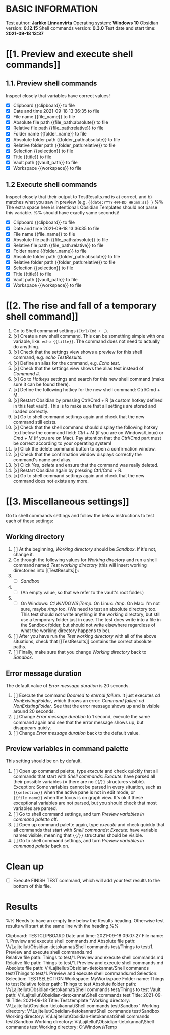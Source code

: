 # BASIC INFORMATION
Test author: **Jarkko Linnanvirta**
Operating system: **Windows 10**
Obsidian version: **0.12.15**
Shell commands version: **0.3.0**
Test date and start time: **2021-09-18 13:37**

# [[1. Preview and execute shell commands]]
## 1.1. Preview shell commands
Inspect closely that variables have correct values!
- [x] Clipboard {{clipboard}} to file
- [x] Date and time 2021-09-18 13:36:35 to file
- [x] File name {{file_name}} to file
- [x] Absolute file path {{file_path:absolute}} to file
- [x] Relative file path {{file_path:relative}} to file
- [x] Folder name {{folder_name}} to file
- [x] Absolute folder path {{folder_path:absolute}} to file
- [x] Relative folder path {{folder_path:relative}} to file
- [x] Selection {{selection}} to file
- [x] Title {{title}} to file
- [x] Vault path {{vault_path}} to file
- [x] Workspace {{workspace}} to file

## 1.2 Execute shell commands
Inspect closely that their output to TestResults.md is a) correct, and b) matches what you saw in preview (e.g. `{{date:YYYY-MM-DD HH:mm:ss} }` %% The extra space here is intentional: Obsidian Templates should not parse this variable. %% should have exactly same seconds)!
- [x] Clipboard {{clipboard}} to file
- [x] Date and time 2021-09-18 13:36:35 to file
- [x] File name {{file_name}} to file
- [x] Absolute file path {{file_path:absolute}} to file
- [x] Relative file path {{file_path:relative}} to file
- [x] Folder name {{folder_name}} to file
- [x] Absolute folder path {{folder_path:absolute}} to file
- [x] Relative folder path {{folder_path:relative}} to file
- [x] Selection {{selection}} to file
- [x] Title {{title}} to file
- [x] Vault path {{vault_path}} to file
- [x] Workspace {{workspace}} to file

# [[2. The rise and fall of a temporary shell command]]
1. Go to Shell command settings (`Ctrl/Cmd + ,`).
2. [x] Create a new shell command. This can be something simple with one variable, like: `echo {{title}}`. The command does not need to actually do anything.
3. [x] Check that the settings view shows a preview for this shell command, e.g. *echo TestResults*.
4. [x] Define an alias for the command, e.g. *Echo test*.
5. [x] Check that the settings view shows the alias text instead of *Command #*.
6. [x] Go to *Hotkeys* settings and search for this new shell command (make sure it can be found there).
7. [x] Define the following hotkey for the new shell command: Ctrl/Cmd + M.
8. [x] Restart Obsidian by pressing Ctrl/Cmd + R (a custom hotkey defined in this test vault). This is to make sure that all settings are stored and loaded correctly.
9. [x] Go to shell command settings again and check that the new command still exists.
10. [x] Check that the shell command should display the following hotkey text below the command field: *Ctrl + M* (if you are on Windows/Linux) or *Cmd + M* (if you are on Mac). Pay attention that the *Ctrl*/*Cmd* part must be correct according to your operating system!
11. [x] Click the delete command button to open a confirmation window.
12. [x] Check that the confirmation window displays correctly the command's name and alias.
13. [x] Click *Yes, delete* and ensure that the command was really deleted.
14. [x] Restart Obsidian again by pressing Ctrl/Cmd + R.
15. [x] Go to shell command settings again and check that the new command does not exists any more.

# [[3. Miscellaneous settings]]
Go to shell commands settings and follow the below instructions to test each of these settings:
## Working directory
1. [ ] At the beginning, *Working directory* should be *Sandbox*. If it's not, change it.
2. Go through the following values for *Working directory* and run a shell command named *Test working directory* (this will insert working directories into [[TestResults]]):
3. - [ ] *Sandbox*
4. - [ ] (An empty value, so that we refer to the vault's root folder.)
5. - [ ] On Windows: *C:\WINDOWS\Temp*. On Linux: */tmp*. On Mac: I'm not sure, maybe */tmp* too. (We need to test an absolute directory too. This test should not write anything in the working directory, but still use a temporary folder just in case. The test does write into a file in the Sandbox folder, but should not write elsewhere regardless of what the working directory happens to be).
6. [ ] After you have run the *Test working directory* with all of the above situations, check that [[TestResults]] contains the correct absolute paths.
7. [ ] Finally, make sure that you change *Working directory* back to *Sandbox*.

## Error message duration
The default value of *Error message duration* is 20 seconds.
1. [ ] Execute the command *Doomed to eternal failure*. It just executes *cd NonExistingFolder*, which throws an error: *Command failed: cd NonExistingFolder*. See that the error message shows up and is visible around 20 seconds.
2. [ ] Change *Error message duration* to 1 second, execute the same command again and see that the error message shows up, but disappears quicly.
3. [ ] Change *Error message duration* back to the default value.

## Preview variables in command palette
This setting should be on by default.
1. [ ] Open up command palette, type *execute* and check quickly that all commands that start with *Shell commands: Execute:* have parsed all their possible variables (= there are no `{{`/`}}` structures visible). Exception: Some variables cannot be parsed in every situation, such as `{{selection}}` when the active pane is not in edit mode, or `{{file_name}}` when the focus is on graph view. It's ok if these exceptional variables are not parsed, but you should check that most variables are parsed.
2. [ ] Go to shell command settings, and turn *Preview variables in command palette* off.
3. [ ] Open up command palette again, type *execute* and check quickly that all commands that start with *Shell commands: Execute:* have variable names visible, meaning that `{{`/`}}` structures should be visible.
4. [ ] Go to shell command settings, and turn *Preview variables in command palette* back on.

# Clean up
- [ ] Execute FINISH TEST command, which will add your test results to the bottom of this file.

# Results
%% Needs to have an empty line below the Results heading. Otherwise test results will start at the same line with the heading.%%

Clipboard: TESTCLIPBOARD 
Date and time: 2021-09-18 09:07:27 
File name: 1. Preview and execute shell commands.md 
Absolute file path: V:/Lajitellut/Obsidian-tietokannat/Shell commands test/Things to test/1. Preview and execute shell commands.md  
Relative file path: Things to test/1. Preview and execute shell commands.md 
Relative file path: Things to test/1. Preview and execute shell commands.md 
Absolute file path: V:/Lajitellut/Obsidian-tietokannat/Shell commands test/Things to test/1. Preview and execute shell commands.md 
Selection:  
Selection: TESTSELECTION 
Workspace: MyWorkspace 
Folder name: Things to test 
Relative folder path: Things to test 
Absolute folder path: V:/Lajitellut/Obsidian-tietokannat/Shell commands test/Things to test 
Vault path: V:\Lajitellut\Obsidian-tietokannat\Shell commands test 
Title: 2021-09-18 
Title: 2021-09-18 Title: Test.template 
"Working directory: V:\Lajitellut\Obsidian-tietokannat\Shell commands test\Sandbox" 
Working directory: V:\Lajitellut\Obsidian-tietokannat\Shell commands test\Sandbox 
Working directory: V:\Lajitellut\Obsidian-tietokannat\Shell commands test\Sandbox 
Working directory: V:\Lajitellut\Obsidian-tietokannat\Shell commands test 
Working directory: C:\Windows\Temp 

